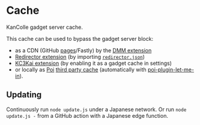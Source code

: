 # Cache

KanColle gadget server cache.

This cache can be used to bypass the gadget server block:

- as a CDN (GitHub [pages](https://kcwiki.github.io/cache/gadget_html5/js/kcs_const.js)/Fastly) by the [DMM extension](https://github.com/kcwiki/chrome-extension-dmm)
- [Redirector extension](https://github.com/einaregilsson/Redirector) (by importing [`redirector.json`](https://github.com/kcwiki/cache/blob/master/redirector.json))
- [KC3Kai extension](https://github.com/KC3Kai/KC3Kai) (by enabling it as a gadget cache in settings)
- or locally as [Poi](https://github.com/poooi/poi) [third party cache](https://github.com/kcwiki/cache/releases) (automatically with [poi-plugin-let-me-in](https://github.com/kcwiki/poi-plugin-let-me-in)).

## Updating

Continuously run `node update.js` under a Japanese network. Or run `node update.js -` from a GitHub action with a Japanese edge function.
